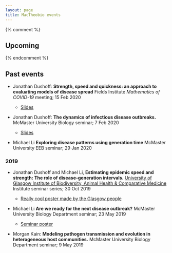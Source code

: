 ```yaml
---
layout: page
title: MacTheobio events
---
```


{% comment %} 
## Upcoming
{% endcomment %} 

## Past events
* Jonathan Dushoff:
__Strength, speed and quickness: an approach to
evaluating models of disease spread__
Fields Institute _Mathematics of COVID-19_ meeting;
15 Feb 2020
	* [Slides](slides/mathGens202002.draft.pdf)

* Jonathan Dushoff:
__The dynamics of infectious disease outbreaks.__
McMaster University Biology seminar;
7 Feb 2020
	* [Slides](slides/outbreakGens202002.draft.pdf)

* Michael Li __Exploring disease patterns using generation time__ 
McMaster University EEB seminar;
29 Jan 2020 

### 2019
* Jonathan Dushoff and Michael Li, 
__Estimating epidemic speed and strength: The role of disease-generation intervals.__
[University of Glasgow Institute of Biodiversity, Animal Health & Comparative Medicine](https://www.gla.ac.uk/researchinstitutes/bahcm/) Institute seminar series;
30 Oct 2019
	* [Really cool poster made by the Glasgow people](Glasgow_poster.jpg)

* Michael Li __Are we ready for the next disease outbreak?__
McMaster University Biology Department seminar;
23 May 2019
	* [Seminar poster](Li_seminar.html)

* Morgan Kain:
__Modeling pathogen transmission and evolution in heterogeneous host communities.__
McMaster University Biology Department seminar;
9 May 2019
